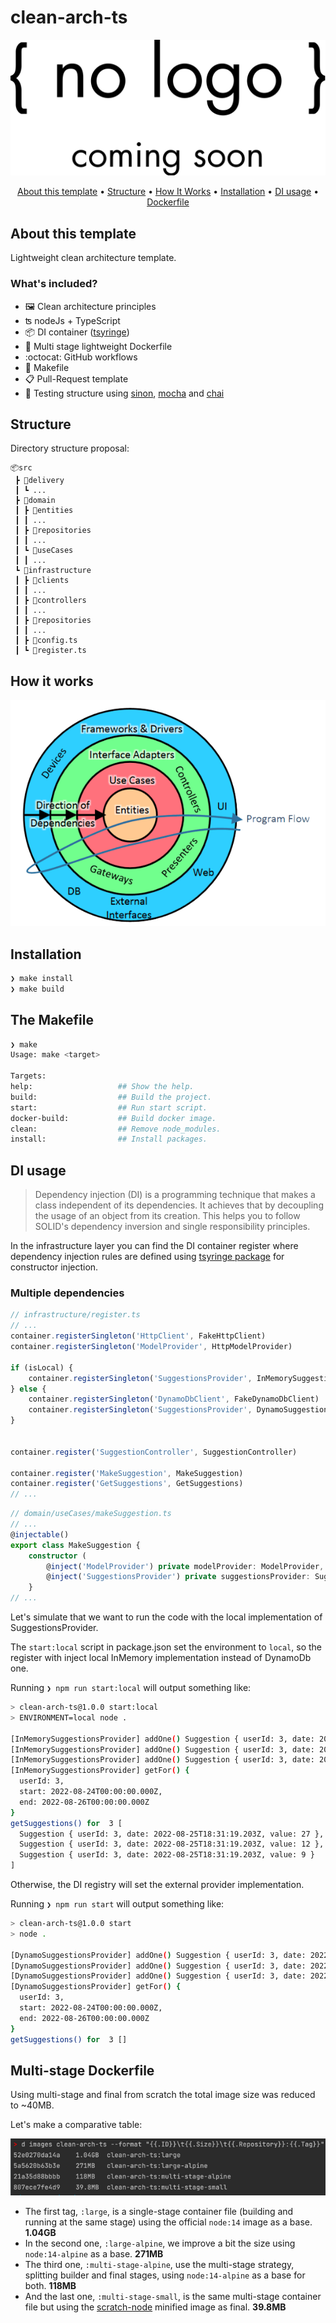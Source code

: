 # clean-arch-ts

<p align="center">
  <img src="docs/no-logo.png" alt="Template"><br>
</p>
<p align="center">
  <a href="#about-this-template">About this template</a> •
  <a href="#structure">Structure</a> •
  <a href="#how-it-works">How It Works</a> •
  <a href="#installation">Installation</a> •
  <a href="#di-usage">DI usage</a> •
  <a href="#multi-stage-dockerfile">Dockerfile</a><br>
</p>

## About this template
Lightweight clean architecture template.

### What's included?
- 🖼️ Clean architecture principles
- ʦ nodeJs + TypeScript
- 📦 DI container ([tsyringe](https://github.com/microsoft/tsyringe))
- :whale: Multi stage lightweight Dockerfile 
- :octocat: GitHub workflows
- 🔧 Makefile
- 📋 Pull-Request template
- 🧪 Testing structure using [sinon](https://sinonjs.org/), [mocha](https://mochajs.org/) and [chai](https://www.chaijs.com/)

## Structure
Directory structure proposal:

```text
📦src
 ┣ 📂delivery
 ┃ ┗ ...
 ┣ 📂domain
 ┃ ┣ 📂entities
 ┃ ┃ ...
 ┃ ┣ 📂repositories
 ┃ ┃ ...
 ┃ ┗ 📂useCases
 ┃ ┃ ...
 ┗ 📂infrastructure
 ┃ ┣ 📂clients
 ┃ ┃ ...
 ┃ ┣ 📂controllers
 ┃ ┃ ...
 ┃ ┣ 📂repositories
 ┃ ┃ ...
 ┃ ┣ 📜config.ts
 ┃ ┗ 📜register.ts
```

## How it works
![img.png](clean-arch-flow.png)

## Installation

```bash
❯ make install
❯ make build
```

## The Makefile

```bash
❯ make
Usage: make <target>

Targets:
help:                   ## Show the help.
build:                  ## Build the project.
start:                  ## Run start script.
docker-build:           ## Build docker image.
clean:                  ## Remove node_modules.
install:                ## Install packages.
```


## DI usage

> Dependency injection (DI) is a programming technique that makes a class independent of its dependencies. 
> It achieves that by decoupling the usage of an object from its creation. 
> This helps you to follow SOLID's dependency inversion and single responsibility principles.

In the infrastructure layer you can find the DI container register where dependency injection rules are defined using
[tsyringe package](https://github.com/microsoft/tsyringe) for constructor injection.

### Multiple dependencies
```ts
// infrastructure/register.ts 
// ...
container.registerSingleton('HttpClient', FakeHttpClient)
container.registerSingleton('ModelProvider', HttpModelProvider)

if (isLocal) {
    container.registerSingleton('SuggestionsProvider', InMemorySuggestionsProvider)
} else {
    container.registerSingleton('DynamoDbClient', FakeDynamoDbClient)
    container.registerSingleton('SuggestionsProvider', DynamoSuggestionsProvider)
}


container.register('SuggestionController', SuggestionController)

container.register('MakeSuggestion', MakeSuggestion)
container.register('GetSuggestions', GetSuggestions)
// ...
```

```ts
// domain/useCases/makeSuggestion.ts
// ...
@injectable()
export class MakeSuggestion {
    constructor (
        @inject('ModelProvider') private modelProvider: ModelProvider,
        @inject('SuggestionsProvider') private suggestionsProvider: SuggestionsProvider) {
    }
// ...
```

Let's simulate that we want to run the code with the local implementation of SuggestionsProvider.

The `start:local` script in package.json set the environment to `local`, so the register with inject local InMemory implementation instead of DynamoDb one.

Running `❯ npm run start:local` will output something like:

```bash
> clean-arch-ts@1.0.0 start:local
> ENVIRONMENT=local node .

[InMemorySuggestionsProvider] addOne() Suggestion { userId: 3, date: 2022-08-25T18:31:19.203Z, value: 27 }
[InMemorySuggestionsProvider] addOne() Suggestion { userId: 3, date: 2022-08-25T18:31:19.203Z, value: 12 }
[InMemorySuggestionsProvider] addOne() Suggestion { userId: 3, date: 2022-08-25T18:31:19.203Z, value: 9 }
[InMemorySuggestionsProvider] getFor() {
  userId: 3,
  start: 2022-08-24T00:00:00.000Z,
  end: 2022-08-26T00:00:00.000Z
}
getSuggestions() for  3 [
  Suggestion { userId: 3, date: 2022-08-25T18:31:19.203Z, value: 27 },
  Suggestion { userId: 3, date: 2022-08-25T18:31:19.203Z, value: 12 },
  Suggestion { userId: 3, date: 2022-08-25T18:31:19.203Z, value: 9 }
]
```

Otherwise, the DI registry will set the external provider implementation.

Running `❯ npm run start` will output something like:

```bash
> clean-arch-ts@1.0.0 start
> node .

[DynamoSuggestionsProvider] addOne() Suggestion { userId: 3, date: 2022-08-25T18:31:55.075Z, value: 24 }
[DynamoSuggestionsProvider] addOne() Suggestion { userId: 3, date: 2022-08-25T18:31:55.075Z, value: 18 }
[DynamoSuggestionsProvider] addOne() Suggestion { userId: 3, date: 2022-08-25T18:31:55.075Z, value: 9 }
[DynamoSuggestionsProvider] getFor() {
  userId: 3,
  start: 2022-08-24T00:00:00.000Z,
  end: 2022-08-26T00:00:00.000Z
}
getSuggestions() for  3 []
```

## Multi-stage Dockerfile
Using multi-stage and final from scratch the total image size was reduced to ~40MB.

Let's make a comparative table:

![img.png](docs/docker-size-comparative.png)

* The first tag, `:large`, is a single-stage container file (building and running at the same stage) using the official `node:14` image as a base. **1.04GB**
* In the second one, `:large-alpine`, we improve a bit the size using `node:14-alpine` as a base. **271MB**
* The third one, `:multi-stage-alpine`, use the multi-stage strategy, splitting builder and final stages, using `node:14-alpine` as a base for both. **118MB**
* And the last one, `:multi-stage-small`, is the same multi-stage container file but using the [scratch-node](https://github.com/astefanutti/scratch-node/pkgs/container/scratch-node) minified image as final. **39.8MB**
